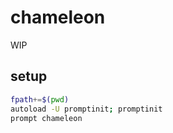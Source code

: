 # chameleon

WIP

## setup

```sh
fpath+=$(pwd)
autoload -U promptinit; promptinit
prompt chameleon
```
